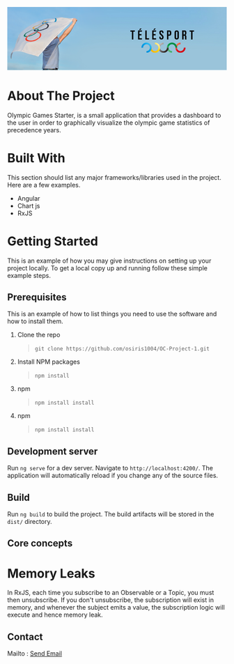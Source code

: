 
![Telesport](/src/assets/images/teleSport.png)


# About The Project

Olympic Games Starter, is a small application that provides a dashboard to the user in order to graphically visualize the olympic game statistics of precedence years.

# Built With

This section should list any major frameworks/libraries used in the project. Here are a few examples.
 - Angular
 - Chart js
 - RxJS

# Getting Started
This is an example of how you may give instructions on setting up your project locally. To get a local copy up and running follow these simple example steps.

## Prerequisites
This is an example of how to list things you need to use the software and how to install them.

1. Clone the repo
    >`git clone https://github.com/osiris1004/OC-Project-1.git`

1. Install NPM packages
    >`npm install`

1. npm
    >`npm install install`

1. npm
    >`npm install install`

## Development server

Run `ng serve` for a dev server. Navigate to `http://localhost:4200/`. The application will automatically reload if you change any of the source files.

## Build

Run `ng build` to build the project. The build artifacts will be stored in the `dist/` directory.

## Core concepts 

# Memory Leaks
In RxJS, each time you subscribe to an Observable or a Topic, you must then unsubscribe. If you don't unsubscribe, the subscription will exist in memory, and whenever the subject emits a value, the subscription logic will execute and hence memory leak.

## Contact
Mailto : <a href="mailto:email@example.com, secondemail@example.com">Send Email</a>



